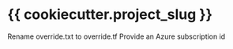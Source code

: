 # {{ cookiecutter.project_slug }}

Rename override.txt to override.tf
Provide an Azure subscription id